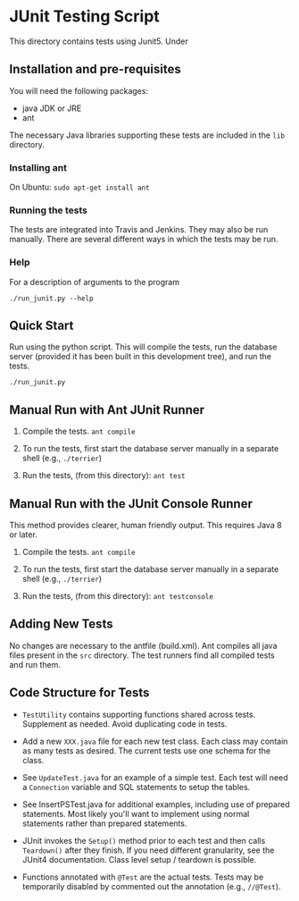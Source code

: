 # JUnit Testing Script

This directory contains tests using Junit5.
Under 

## Installation and pre-requisites

You will need the following packages:
* java JDK or JRE
* ant

The necessary Java libraries supporting these tests are included in the `lib` directory.

### Installing ant

On Ubuntu:
`sudo apt-get install ant`

### Running the tests

The tests are integrated into Travis and Jenkins. They may also be run manually.
There are several different ways in which the tests may be run.

### Help
For a description of arguments to the program

`./run_junit.py --help`


## Quick Start

Run using the python script. This will compile the tests, run the database server (provided it has 
been built in this development tree), and run the tests.

`./run_junit.py`


## Manual Run with Ant JUnit Runner

1. Compile the tests.
   `ant compile`

2. To run the tests, first start the database server manually in a separate shell (e.g., `./terrier`)

3. Run the tests, (from this directory):
   `ant test`

## Manual Run with the JUnit Console Runner
This method provides clearer, human friendly output. This requires Java 8 or later.

1. Compile the tests.
   `ant compile`

2. To run the tests, first start the database server manually in a separate shell (e.g., `./terrier`)

3. Run the tests, (from this directory):
   `ant testconsole`

## Adding New Tests

No changes are necessary to the antfile (build.xml). Ant compiles all java files present in 
the `src` directory. The test runners find all compiled tests and run them.

## Code Structure for Tests

* `TestUtility` contains supporting functions shared across tests. Supplement as needed. Avoid duplicating code in tests.

* Add a new `XXX.java` file for each new test class. Each class may contain as many tests as desired. The current tests use one schema for the class.

* See `UpdateTest.java` for an example of a simple test. Each test will need a `Connection`
  variable and SQL statements to setup the tables.

* See InsertPSTest.java for additional examples, including use of prepared statements. 
  Most likely you'll want to implement using normal statements rather than prepared statements.

* JUnit invokes the `Setup()` method prior to each test and then calls `Teardown()` after they
  finish. If you need different granularity, see the JUnit4 documentation. Class
  level setup / teardown is possible.

* Functions annotated with `@Test` are the actual tests. 
  Tests may be temporarily disabled by commented out the annotation (e.g., `//@Test`).


